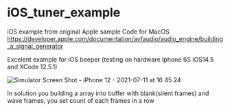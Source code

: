 # iOS_tuner_example


iOS example from original Apple sample Code for MacOS https://developer.apple.com/documentation/avfaudio/audio_engine/building_a_signal_generator

Excelent example for iOS beeper (testing on hardware Iphone 6S iOS14.5 and XCode 12.5.1)

![Simulator Screen Shot - iPhone 12 - 2021-07-11 at 16 45 24](https://user-images.githubusercontent.com/3084720/125197697-6f322c00-e267-11eb-9fcf-e89c45bc9ba6.png)


In solution you building a array into buffer with blank(silent frames) and wave frames, you set count of each frames in a row
